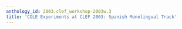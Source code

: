 ```yaml
---
anthology_id: 2003.clef_workshop-2003w.3
title: 'COLE Experiments at CLEF 2003: Spanish Monolingual Track'
---
```

